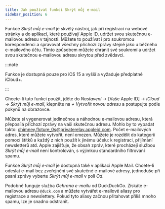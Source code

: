 ```yaml
---
title: Jak používat funkci Skrýt můj e-mail
sidebar_position: 6
---
```


Funkce *Skrýt můj e-mail* je skvělý nástroj, jak při registraci na webové stránky a do aplikací, které používají Apple ID, udržet svou skutečnou e-mailovou adresu v tajnosti. Můžete to používat i pro soukromou korespondenci a spravovat všechny příchozí zprávy stejně jako u běžného e-mailového účtu. Tímto způsobem můžete chránit své soukromí a udržet svou skutečnou e-mailovou adresu skrytou před zvědavci.

:::note

Funkce je dostupná pouze pro iOS 15 a vyšší a vyžaduje předplatné iCloud+.

:::

Chcete-li tuto funkci použít, jděte do *Nastavení* → [Vaše Apple ID] → *iCloud* → *Skrýt můj e-mail*, klepněte na *+ Vytvořit novou adresu* a postupujte podle pokynů na obrazovce.

Můžete si vygenerovat jedinečnou a náhodnou e-mailovou adresu, která přeposílá příchozí zprávy na vaši skutečnou adresu. Mohlo by to vypadat takto: chimney.floture_0s@privaterelay.appleid.com. Počet e-mailových adres, které můžete vytvořit, není omezen. Můžete je rozdělit do kategorií pomocí štítků a každý z nich použít k jinému účelu: k registraci, přijímání newsletterů atd. Apple zajišťuje, že obsah zpráv, které procházejí službou *Skrýt můj e-mail* není kontrolován, s výjimkou standardního filtrování spamu.

Funkce *Skrýt můj e-mail* je dostupná také v aplikaci Apple Mail. Chcete-li odeslat e-mail bez zveřejnění své skutečné e-mailové adresy, jednoduše při psaní zprávy vyberte *Skrýt můj e-mail* v poli *Od*.

Podobně funguje služba *Ochrana e-mailu* od DuckDuckGo. Získáte e-mailovou adresu `@duck.com` a můžete vytvářet e-mailové aliasy pro registrace a newslettery. Pokud tyto aliasy začnou přitahovat příliš mnoho spamu, lze je snadno odstranit.
